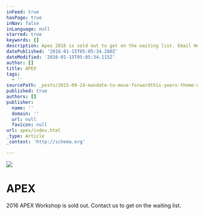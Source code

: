 ```yaml
---
inFeed: true
hasPage: true
inNav: false
inLanguage: null
starred: true
keywords: []
description: Apex 2016 is sold out to get on the waiting list. Email Hello@beautifuloutcome.com
datePublished: '2016-01-15T05:05:34.280Z'
dateModified: '2016-01-15T05:05:34.115Z'
author: []
title: APEX
tags:
  - ''
sourcePath: _posts/2015-09-24-mandate-to-move-forwardthis-years-theme-undonewhen-you-begi.md
published: true
authors: []
publisher:
  name: ''
  domain: ''
  url: null
  favicon: null
url: apex/index.html
_type: Article
_context: 'http://schema.org'

---
```

![](https://s3-us-west-2.amazonaws.com/the-grid-img/p/3a5f4164359fda4f324c3b08e3d4c5d24d5e874e.jpg)

# APEX

2016 APEX Workshop is sold out. Contact us to get on the waiting list.